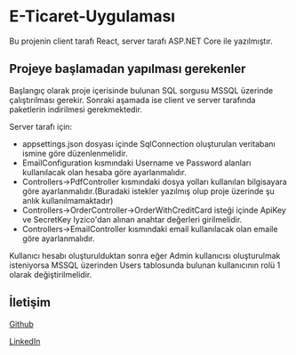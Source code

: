 # E-Ticaret-Uygulaması

Bu projenin client tarafı React, server tarafı ASP.NET Core ile yazılmıştır.

## Projeye başlamadan yapılması gerekenler

Başlangıç olarak proje içerisinde bulunan SQL sorgusu MSSQL üzerinde çalıştırılması gerekir.
Sonraki aşamada ise client ve server tarafında paketlerin indirilmesi gerekmektedir.

Server tarafı için:
- appsettings.json dosyası içinde SqlConnection oluşturulan veritabanı ismine göre düzenlenmelidir.
- EmailConfiguration kısmındaki Username ve Password alanları kullanılacak olan hesaba göre ayarlanmalıdır.
- Controllers->PdfController kısmındaki dosya yolları kullanılan bilgisayara göre ayarlanmalıdır.(Buradaki istekler yazılmış olup proje üzerinde şu anlık kullanılmamaktadır)
- Controllers->OrderController->OrderWithCreditCard isteği içinde ApiKey ve SecretKey Iyzico'dan alınan anahtar değerleri girilmelidir.
- Controllers->EmailController kısmındaki email kullanılacak olan emaile göre ayarlanmalıdır.

Kullanıcı hesabı oluşturulduktan sonra eğer Admin kullanıcısı oluşturulmak isteniyorsa MSSQL üzerinden Users tablosunda bulunan kullanıcının rolü 1 olarak değiştirilmelidir.

## İletişim

[Github](https://github.com/aykuthrmnc)

[LinkedIn](https://www.linkedin.com/in/aykuthrmnc/)
